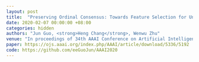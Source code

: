 ```yaml
---
layout: post
title:  "Preserving Ordinal Consensus: Towards Feature Selection for Unlabeled Data"
date: 2020-02-07 00:00:00 +08:00
categories: hidden
authors: "Jun Guo, <strong>Heng Chang</strong>, Wenwu Zhu"
venue: "In proceedings of 34th AAAI Conference on Artificial Intelligence (<strong>AAAI</strong>)"
paper: https://ojs.aaai.org/index.php/AAAI/article/download/5336/5192
code: https://github.com/eeGuoJun/AAAI2020
---
```

